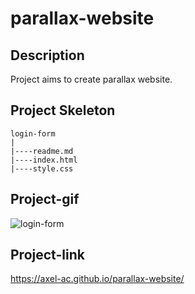 # parallax-website
## Description
Project aims to create parallax website.
## Project Skeleton

```
login-form
|
|----readme.md           
|----index.html  
|----style.css
```
## Project-gif 
![login-form](https://user-images.githubusercontent.com/102467587/209473725-4c29c1c9-67b6-4a38-a605-677d20021a57.gif)
## Project-link
https://axel-ac.github.io/parallax-website/
